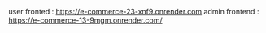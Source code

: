user fronted : https://e-commerce-23-xnf9.onrender.com
admin frontend : https://e-commerce-13-9mgm.onrender.com/
